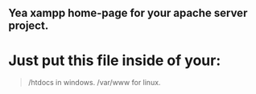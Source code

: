 ## Yea xampp home-page for your apache server project.

# Just put this file inside of your: 

>/htdocs in windows.
>/var/www for linux.
